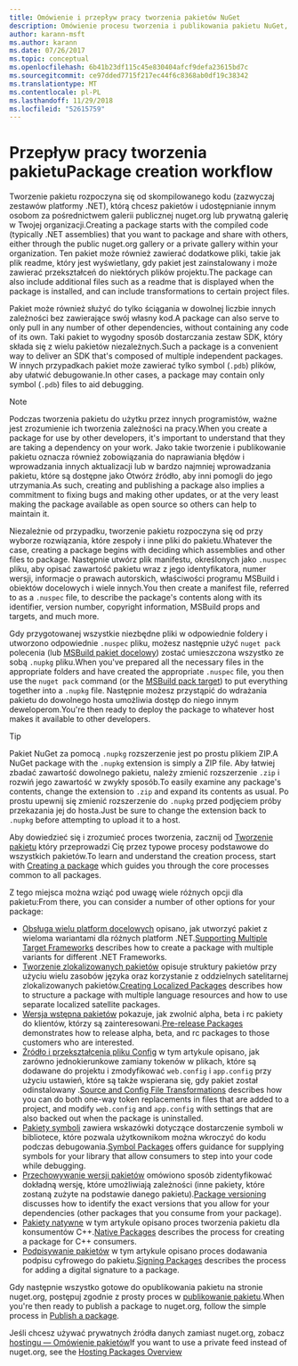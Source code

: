 ```yaml
---
title: Omówienie i przepływ pracy tworzenia pakietów NuGet
description: Omówienie procesu tworzenia i publikowania pakietu NuGet, wraz z łączami do innych określonych części procesu.
author: karann-msft
ms.author: karann
ms.date: 07/26/2017
ms.topic: conceptual
ms.openlocfilehash: 6b41b23df115c45e830404afcf9defa23615bd7c
ms.sourcegitcommit: ce97dded7715f217ec44f6c8368ab0df19c38342
ms.translationtype: MT
ms.contentlocale: pl-PL
ms.lasthandoff: 11/29/2018
ms.locfileid: "52615759"
---
```

# <a name="package-creation-workflow"></a><span data-ttu-id="3bdb4-103">Przepływ pracy tworzenia pakietu</span><span class="sxs-lookup"><span data-stu-id="3bdb4-103">Package creation workflow</span></span>

<span data-ttu-id="3bdb4-104">Tworzenie pakietu rozpoczyna się od skompilowanego kodu (zazwyczaj zestawów platformy .NET), którą chcesz pakietów i udostępnianie innym osobom za pośrednictwem galerii publicznej nuget.org lub prywatną galerię w Twojej organizacji.</span><span class="sxs-lookup"><span data-stu-id="3bdb4-104">Creating a package starts with the compiled code (typically .NET assemblies) that you want to package and share with others, either through the public nuget.org gallery or a private gallery within your organization.</span></span> <span data-ttu-id="3bdb4-105">Ten pakiet może również zawierać dodatkowe pliki, takie jak plik readme, który jest wyświetlany, gdy pakiet jest zainstalowany i może zawierać przekształceń do niektórych plików projektu.</span><span class="sxs-lookup"><span data-stu-id="3bdb4-105">The package can also include additional files such as a readme that is displayed when the package is installed, and can include transformations to certain project files.</span></span>

<span data-ttu-id="3bdb4-106">Pakiet może również służyć do tylko ściągania w dowolnej liczbie innych zależności bez zawierające swój własny kod.</span><span class="sxs-lookup"><span data-stu-id="3bdb4-106">A package can also serve to only pull in any number of other dependencies, without containing any code of its own.</span></span> <span data-ttu-id="3bdb4-107">Taki pakiet to wygodny sposób dostarczania zestaw SDK, który składa się z wielu pakietów niezależnych.</span><span class="sxs-lookup"><span data-stu-id="3bdb4-107">Such a package is a convenient way to deliver an SDK that's composed of multiple independent packages.</span></span> <span data-ttu-id="3bdb4-108">W innych przypadkach pakiet może zawierać tylko symbol (`.pdb`) plików, aby ułatwić debugowanie.</span><span class="sxs-lookup"><span data-stu-id="3bdb4-108">In other cases, a package may contain only symbol (`.pdb`) files to aid debugging.</span></span>

> [!Note]
> <span data-ttu-id="3bdb4-109">Podczas tworzenia pakietu do użytku przez innych programistów, ważne jest zrozumienie ich tworzenia zależności na pracy.</span><span class="sxs-lookup"><span data-stu-id="3bdb4-109">When you create a package for use by other developers, it's important to understand that they are taking a dependency on your work.</span></span> <span data-ttu-id="3bdb4-110">Jako takie tworzenie i publikowanie pakietu oznacza również zobowiązania do naprawiania błędów i wprowadzania innych aktualizacji lub w bardzo najmniej wprowadzania pakietu, które są dostępne jako Otwórz źródło, aby inni pomogli do jego utrzymania.</span><span class="sxs-lookup"><span data-stu-id="3bdb4-110">As such, creating and publishing a package also implies a commitment to fixing bugs and making other updates, or at the very least making the package available as open source so others can help to maintain it.</span></span>

<span data-ttu-id="3bdb4-111">Niezależnie od przypadku, tworzenie pakietu rozpoczyna się od przy wyborze rozwiązania, które zespoły i inne pliki do pakietu.</span><span class="sxs-lookup"><span data-stu-id="3bdb4-111">Whatever the case, creating a package begins with deciding which assemblies and other files to package.</span></span> <span data-ttu-id="3bdb4-112">Następnie utwórz plik manifestu, określonych jako `.nuspec` pliku, aby opisać zawartość pakietu wraz z jego identyfikatora, numer wersji, informacje o prawach autorskich, właściwości programu MSBuild i obiektów docelowych i wiele innych.</span><span class="sxs-lookup"><span data-stu-id="3bdb4-112">You then create a manifest file, referred to as a `.nuspec` file, to describe the package's contents along with its identifier, version number, copyright information, MSBuild props and targets, and much more.</span></span>

<span data-ttu-id="3bdb4-113">Gdy przygotowanej wszystkie niezbędne pliki w odpowiednie foldery i utworzono odpowiednie `.nuspec` pliku, możesz następnie użyć `nuget pack` polecenia (lub [MSBuild pakiet docelowy](../reference/msbuild-targets.md)) zostać umieszczona wszystko ze sobą `.nupkg` pliku.</span><span class="sxs-lookup"><span data-stu-id="3bdb4-113">When you've prepared all the necessary files in the appropriate folders and have created the appropriate `.nuspec` file, you then use the `nuget pack` command (or the [MSBuild pack target](../reference/msbuild-targets.md)) to put everything together into a `.nupkg` file.</span></span> <span data-ttu-id="3bdb4-114">Następnie możesz przystąpić do wdrażania pakietu do dowolnego hosta umożliwia dostęp do niego innym deweloperom.</span><span class="sxs-lookup"><span data-stu-id="3bdb4-114">You're then ready to deploy the package to whatever host makes it available to other developers.</span></span>

> [!Tip]
> <span data-ttu-id="3bdb4-115">Pakiet NuGet za pomocą `.nupkg` rozszerzenie jest po prostu plikiem ZIP.</span><span class="sxs-lookup"><span data-stu-id="3bdb4-115">A NuGet package with the `.nupkg` extension is simply a ZIP file.</span></span> <span data-ttu-id="3bdb4-116">Aby łatwiej zbadać zawartość dowolnego pakietu, należy zmienić rozszerzenie `.zip` i rozwiń jego zawartość w zwykły sposób.</span><span class="sxs-lookup"><span data-stu-id="3bdb4-116">To easily examine any package's contents, change the extension to `.zip` and expand its contents as usual.</span></span> <span data-ttu-id="3bdb4-117">Po prostu upewnij się zmienić rozszerzenie do `.nupkg` przed podjęciem próby przekazania jej do hosta.</span><span class="sxs-lookup"><span data-stu-id="3bdb4-117">Just be sure to change the extension back to `.nupkg` before attempting to upload it to a host.</span></span>

<span data-ttu-id="3bdb4-118">Aby dowiedzieć się i zrozumieć proces tworzenia, zacznij od [Tworzenie pakietu](../create-packages/creating-a-package.md) który przeprowadzi Cię przez typowe procesy podstawowe do wszystkich pakietów.</span><span class="sxs-lookup"><span data-stu-id="3bdb4-118">To learn and understand the creation process, start with [Creating a package](../create-packages/creating-a-package.md) which guides you through the core processes common to all packages.</span></span>

<span data-ttu-id="3bdb4-119">Z tego miejsca można wziąć pod uwagę wiele różnych opcji dla pakietu:</span><span class="sxs-lookup"><span data-stu-id="3bdb4-119">From there, you can consider a number of other options for your package:</span></span>

- <span data-ttu-id="3bdb4-120">[Obsługa wielu platform docelowych](../create-packages/supporting-multiple-target-frameworks.md) opisano, jak utworzyć pakiet z wieloma wariantami dla różnych platform .NET.</span><span class="sxs-lookup"><span data-stu-id="3bdb4-120">[Supporting Multiple Target Frameworks](../create-packages/supporting-multiple-target-frameworks.md) describes how to create a package with multiple variants for different .NET Frameworks.</span></span>
- <span data-ttu-id="3bdb4-121">[Tworzenie zlokalizowanych pakietów](../create-packages/creating-localized-packages.md) opisuje struktury pakietów przy użyciu wielu zasobów języka oraz korzystanie z oddzielnych satelitarnej zlokalizowanych pakietów.</span><span class="sxs-lookup"><span data-stu-id="3bdb4-121">[Creating Localized Packages](../create-packages/creating-localized-packages.md) describes how to structure a package with multiple language resources and how to use separate localized satellite packages.</span></span>
- <span data-ttu-id="3bdb4-122">[Wersja wstępna pakietów](../create-packages/prerelease-packages.md) pokazuje, jak zwolnić alpha, beta i rc pakiety do klientów, którzy są zainteresowani.</span><span class="sxs-lookup"><span data-stu-id="3bdb4-122">[Pre-release Packages](../create-packages/prerelease-packages.md) demonstrates how to release alpha, beta, and rc packages to those customers who are interested.</span></span>
- <span data-ttu-id="3bdb4-123">[Źródło i przekształcenia pliku Config](../create-packages/source-and-config-file-transformations.md) w tym artykule opisano, jak zarówno jednokierunkowe zamiany tokenów w plikach, które są dodawane do projektu i zmodyfikować `web.config` i `app.config` przy użyciu ustawień, które są także wspierana się, gdy pakiet został odinstalowany .</span><span class="sxs-lookup"><span data-stu-id="3bdb4-123">[Source and Config File Transformations](../create-packages/source-and-config-file-transformations.md) describes how you can do both one-way token replacements in files that are added to a project, and modify `web.config` and `app.config` with settings that are also backed out when the package is uninstalled.</span></span>
- <span data-ttu-id="3bdb4-124">[Pakiety symboli](../create-packages/symbol-packages-snupkg.md) zawiera wskazówki dotyczące dostarczenie symboli w bibliotece, które pozwala użytkownikom można wkroczyć do kodu podczas debugowania.</span><span class="sxs-lookup"><span data-stu-id="3bdb4-124">[Symbol Packages](../create-packages/symbol-packages-snupkg.md) offers guidance for supplying symbols for your library that allow consumers to step into your code while debugging.</span></span>
- <span data-ttu-id="3bdb4-125">[Przechowywanie wersji pakietów](../reference/package-versioning.md) omówiono sposób zidentyfikować dokładną wersję, które umożliwiają zależności (inne pakiety, które zostaną zużyte na podstawie danego pakietu).</span><span class="sxs-lookup"><span data-stu-id="3bdb4-125">[Package versioning](../reference/package-versioning.md) discusses how to identify the exact versions that you allow for your dependencies (other packages that you consume from your package).</span></span>
- <span data-ttu-id="3bdb4-126">[Pakiety natywne](../create-packages/native-packages.md) w tym artykule opisano proces tworzenia pakietu dla konsumentów C++.</span><span class="sxs-lookup"><span data-stu-id="3bdb4-126">[Native Packages](../create-packages/native-packages.md) describes the process for creating a package for C++ consumers.</span></span>
- <span data-ttu-id="3bdb4-127">[Podpisywanie pakietów](../create-packages/sign-a-package.md) w tym artykule opisano proces dodawania podpisu cyfrowego do pakietu.</span><span class="sxs-lookup"><span data-stu-id="3bdb4-127">[Signing Packages](../create-packages/sign-a-package.md) describes the process for adding a digital signature to a package.</span></span>

<span data-ttu-id="3bdb4-128">Gdy następnie wszystko gotowe do opublikowania pakietu na stronie nuget.org, postępuj zgodnie z prosty proces w [publikowanie pakietu](../create-packages/publish-a-package.md).</span><span class="sxs-lookup"><span data-stu-id="3bdb4-128">When you're then ready to publish a package to nuget.org, follow the simple process in [Publish a package](../create-packages/publish-a-package.md).</span></span>

<span data-ttu-id="3bdb4-129">Jeśli chcesz używać prywatnych źródła danych zamiast nuget.org, zobacz [hostingu — Omówienie pakietów](../hosting-packages/overview.md)</span><span class="sxs-lookup"><span data-stu-id="3bdb4-129">If you want to use a private feed instead of nuget.org, see the [Hosting Packages Overview](../hosting-packages/overview.md)</span></span>
